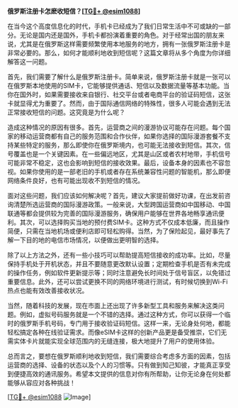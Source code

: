 **俄罗斯注册卡怎麽收短信？[[TG💪+ @esim1088](https://t.me/s/esim1088)]**

在当今这个高度信息化的时代，手机卡已经成为了我们日常生活中不可或缺的一部分。无论是国内还是国外，手机卡都扮演着重要的角色。对于经常出国的朋友来说，尤其是在俄罗斯这样需要频繁使用本地服务的地方，拥有一张俄罗斯注册卡是非常必要的。那么，如何才能顺利地收到短信呢？这篇文章将从多个角度为你详细解答这一问题。

首先，我们需要了解什么是俄罗斯注册卡。简单来说，俄罗斯注册卡就是一张可以在俄罗斯本地使用的SIM卡，它能够提供通话、短信以及数据流量等基本功能。当你在国外时，如果需要接收来自银行、社交平台或者电商平台的验证码短信，这张卡就显得尤为重要了。然而，由于国际通信网络的特殊性，很多人可能会遇到无法正常接收短信的问题。这究竟是为什么呢？

造成这种情况的原因有很多。首先，运营商之间的漫游协议可能存在问题。每个国家的移动运营商都有自己的服务范围和合作伙伴，如果你选择的国际漫游套餐不支持某些特定的服务，那么即使你在俄罗斯境内，也可能无法接收到短信。其次，信号覆盖也是一个关键因素。在一些偏远地区，尤其是山区或者农村地带，手机信号可能非常不稳定，这也会影响到短信的接收效果。最后，设备本身的因素也不容忽视。如果你使用的是一部老旧的手机或者存在系统兼容性问题的智能机，那么即便网络条件良好，也有可能出现收不到短信的情况。

面对这些问题，我们应该如何解决呢？首先，建议大家提前做好功课，在出发前咨询清楚所选运营商的国际漫游政策。一般来说，大型跨国运营商如中国移动、中国联通等都会提供较为完善的国际漫游服务，确保用户能够在世界各地畅享通讯便利。其次，可以选择购买当地的预付费SIM卡。这种方式不仅成本低廉，而且操作简便，只需在当地机场或便利店即可轻松购得。当然，为了保险起见，最好事先了解一下目的地的电信市场情况，以便做出更明智的选择。

除了以上方法之外，还有一些小技巧可以帮助提高短信接收的成功率。比如，尽量保持手机处于开机状态，并且不要随意更改默认设置；定期检查手机是否有未完成的操作任务，例如软件更新提示等；同时注意避免长时间处于信号盲区，以免错过重要信息。此外，还可以尝试更换不同的网络环境进行测试，有时候切换到Wi-Fi热点也能有效改善接收状况。

当然，随着科技的发展，现在市面上还出现了许多新型工具和服务来解决这类问题。例如，虚拟号码服务就是一个不错的选择。通过这种方式，你可以获得一个临时的俄罗斯手机号码，专门用于接收验证码短信。这样一来，无论身处何地，都能轻松搞定各种在线验证需求。而像eSIM卡这样的创新产品更是备受推崇，它们无需实体卡片就能实现全球范围内的无缝连接，极大地提升了用户的使用体验。

总而言之，要想在俄罗斯顺利地收到短信，我们需要综合考虑多方面的因素，包括运营商的选择、设备的状态以及个人的习惯等。只有做到知己知彼，才能真正享受到便捷高效的通讯服务。希望本文提供的信息对你有所帮助，让你无论身在何处都能够从容应对各种挑战！

[[TG💪+ @esim1088](https://t.me/s/esim1088) ![Image](https://i.postimg.cc/4NQfJmqS/Snipaste-2025-05-13-00-14-12.png)]